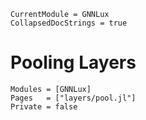 ```@meta
CurrentModule = GNNLux
CollapsedDocStrings = true
```

# Pooling Layers

```@autodocs
Modules = [GNNLux]
Pages   = ["layers/pool.jl"]
Private = false
```
